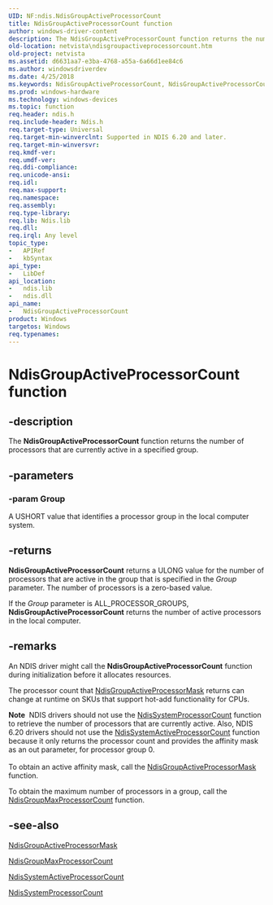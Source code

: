 ```yaml
---
UID: NF:ndis.NdisGroupActiveProcessorCount
title: NdisGroupActiveProcessorCount function
author: windows-driver-content
description: The NdisGroupActiveProcessorCount function returns the number of processors that are currently active in a specified group.
old-location: netvista\ndisgroupactiveprocessorcount.htm
old-project: netvista
ms.assetid: d6631aa7-e3ba-4768-a55a-6a66d1ee84c6
ms.author: windowsdriverdev
ms.date: 4/25/2018
ms.keywords: NdisGroupActiveProcessorCount, NdisGroupActiveProcessorCount function [Network Drivers Starting with Windows Vista], ndis/NdisGroupActiveProcessorCount, ndis_processor_group_ref_43adb4cc-e1a6-4a67-ada7-47b38078e357.xml, netvista.ndisgroupactiveprocessorcount
ms.prod: windows-hardware
ms.technology: windows-devices
ms.topic: function
req.header: ndis.h
req.include-header: Ndis.h
req.target-type: Universal
req.target-min-winverclnt: Supported in NDIS 6.20 and later.
req.target-min-winversvr: 
req.kmdf-ver: 
req.umdf-ver: 
req.ddi-compliance: 
req.unicode-ansi: 
req.idl: 
req.max-support: 
req.namespace: 
req.assembly: 
req.type-library: 
req.lib: Ndis.lib
req.dll: 
req.irql: Any level
topic_type:
-	APIRef
-	kbSyntax
api_type:
-	LibDef
api_location:
-	ndis.lib
-	ndis.dll
api_name:
-	NdisGroupActiveProcessorCount
product: Windows
targetos: Windows
req.typenames: 
---
```


# NdisGroupActiveProcessorCount function


## -description


The 
  <b>NdisGroupActiveProcessorCount</b> function returns the number of processors that are currently active in
  a specified group.


## -parameters




### -param Group

A USHORT value that identifies a processor group in the local computer system.


## -returns



<b>NdisGroupActiveProcessorCount</b> returns a ULONG value for the number of processors that are active
      in the group that is specified in the 
      <i>Group</i> parameter. The number of processors is a zero-based value.

If the 
      <i>Group</i> parameter is ALL_PROCESSOR_GROUPS, 
      <b>NdisGroupActiveProcessorCount</b> returns the number of active processors in the local computer.




## -remarks



An NDIS driver might call the 
    <b>NdisGroupActiveProcessorCount</b> function during initialization before it allocates resources.

The processor count that 
    <a href="https://msdn.microsoft.com/92a50a96-8bfb-4d5d-8f24-dd29794e55b1">
    NdisGroupActiveProcessorMask</a> returns can change at runtime on SKUs that support hot-add
    functionality for CPUs.

<div class="alert"><b>Note</b>  NDIS drivers should not use the 
    <a href="https://msdn.microsoft.com/library/windows/hardware/ff564579">NdisSystemProcessorCount</a> function
    to retrieve the number of processors that are currently active. Also, NDIS 6.20 drivers should not use
    the 
    <a href="https://msdn.microsoft.com/7ddb54eb-9f20-4cb9-8488-5f2806d23430">
    NdisSystemActiveProcessorCount</a> function because it only returns the processor count and provides
    the affinity mask as an out parameter, for processor group 0.</div>
<div> </div>
To obtain an active affinity mask, call the 
    <a href="https://msdn.microsoft.com/92a50a96-8bfb-4d5d-8f24-dd29794e55b1">
    NdisGroupActiveProcessorMask</a> function.

To obtain the maximum number of processors in a group, call the 
    <a href="https://msdn.microsoft.com/545a5014-aa07-49ee-92b7-2ae95f4ce785">
    NdisGroupMaxProcessorCount</a> function.




## -see-also




<a href="https://msdn.microsoft.com/library/windows/hardware/ff562687">NdisGroupActiveProcessorMask</a>



<a href="https://msdn.microsoft.com/library/windows/hardware/ff562689">NdisGroupMaxProcessorCount</a>



<a href="https://msdn.microsoft.com/7ddb54eb-9f20-4cb9-8488-5f2806d23430">
   NdisSystemActiveProcessorCount</a>



<a href="https://msdn.microsoft.com/library/windows/hardware/ff564579">NdisSystemProcessorCount</a>
 

 

